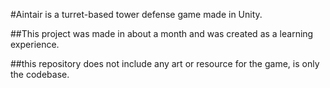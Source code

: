 #Aintair is a turret-based tower defense game made in Unity.

##This project was made in about a month and was created as a learning experience.

##this repository does not include any art or resource for the game, is only the codebase.